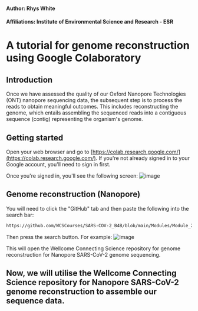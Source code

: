#### Author: Rhys White
#### Affiliations: Institute of Environmental Science and Research - ESR

# A tutorial for genome reconstruction using Google Colaboratory

## Introduction
Once we have assessed the quality of our Oxford Nanopore Technologies (ONT) nanopore sequencing data, the subsequent step is to process the reads to obtain meaningful outcomes. This includes reconstructing the genome, which entails assembling the sequenced reads into a contiguous sequence (contig) representing the organism's genome.

## Getting started
Open your web browser and go to [https://colab.research.google.com/](https://colab.research.google.com/). If you're not already signed in to your Google account, you'll need to sign in first.

Once you're signed in, you'll see the following screen:
![image](https://user-images.githubusercontent.com/28285670/221691858-890b2d2c-a8df-4299-b3aa-bc7315f38f22.png)


## Genome reconstruction (Nanopore)
You will need to click the "GitHub" tab and then paste the following into the search bar:
```bash
https://github.com/WCSCourses/SARS-COV-2_B4B/blob/main/Modules/Module_2_Part2_Nanopore_SARS_CoV_2_genome_reconstruction.ipynb
```
Then press the search button. For example:
![image](https://user-images.githubusercontent.com/28285670/221702862-f9e56f2f-1f65-49ff-85d0-3be33e7367df.png)

This will open the Wellcome Connecting Science repository for genome reconstruction for Nanopore SARS-CoV-2 genome sequencing.

## Now, we will utilise the Wellcome Connecting Science repository for Nanopore SARS-CoV-2 genome reconstruction to assemble our sequence data.
